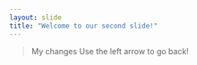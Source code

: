 ```yaml
---
layout: slide
title: "Welcome to our second slide!"
---
```

>My changes
Use the left arrow to go back!
